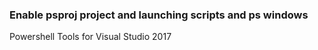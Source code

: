 ### Enable psproj project and launching scripts and ps windows
Powershell Tools for Visual Studio 2017
